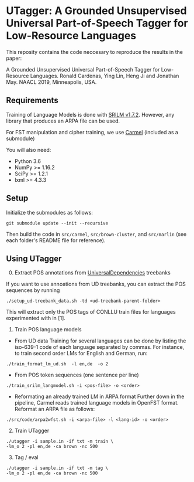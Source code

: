 # UTagger: A Grounded Unsupervised Universal Part-of-Speech Tagger for Low-Resource Languages

This reposity contains the code neccesary to reproduce the results in the paper:

A Grounded Unsupervised Universal Part-of-Speech Tagger for Low-Resource Languages. 
Ronald Cardenas, Ying Lin, Heng Ji and Jonathan May. NAACL 2019, Minneapolis, USA.



## Requirements

Training of Language Models is done with [SRILM v1.7.2](http://www.speech.sri.com/projects/srilm/download.html). However, any library that produces an ARPA file can be used.

For FST manipulation and cipher training, we use [Carmel](https://github.com/isi-nlp/carmel) (included as a submodule)

You will also need:
* Python 3.6
* NumPy >= 1.16.2
* SciPy >= 1.2.1
* lxml >= 4.3.3


## Setup

Initialize the submodules as follows:

```
git submodule update --init --recursive
```

Then build the code in `src/carmel`, `src/brown-cluster`, and `src/marlin` (see each folder's README file for reference).

## Using UTagger


0. Extract POS annotations from [UniversalDependencies](http://universaldependencies.org) treebanks

If you want to use annoations from UD treebanks, you can extract the POS sequences by running

```
./setup_ud-treebank_data.sh -td <ud-treebank-parent-folder>
```

This will extract only the POS tags of CONLLU train files for languages experimented with in [1].


1. Train POS language models

  *  From UD data
Training for several languages can be done by listing the iso-639-1 code of each language separated by commas. For instance, to train second order LMs for English and German, run:

```
./train_format_lm_ud.sh  -l en,de  -o 2
```

  * From POS token sequences (one sentence per line)

```
./train_srilm_langmodel.sh -i <pos-file> -o <order>
```

  * Reformating an already trained LM in ARPA format
Further down in the pipeline, Carmel reads trained language models in OpenFST format. Reformat an ARPA file as follows:

```
./src/code/arpa2wfst.sh -i <arpa-file> -l <lang-id> -o <order>
```

2. Train UTagger


```
./utagger -i sample.in -if txt -m train \
-lm_o 2 -pl en,de -ca brown -nc 500
```


3. Tag / eval

```
./utagger -i sample.in -if txt -m tag \
-lm_o 2 -pl en,de -ca brown -nc 500
```

